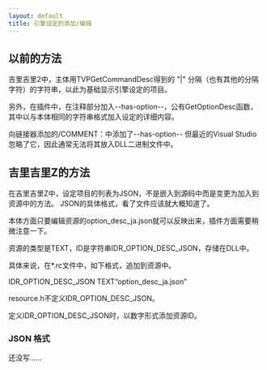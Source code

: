 ```yaml
---
layout: default
title: 引擎设定的添加/编辑
---
```


## 以前的方法
<!-- 吉里吉里2 では、本体は TVPGetCommandDesc で得られる "|" 区切り(他の区切り文字もあり)の文字列を得て、それを元にエンジン設定の項目を表示していた。  
また、プラグインでは、コメント部に --has-option-- を入れて、GetOptionDesc 関数を公開し、その中で本体と同じ文字列フォーマットで設定の詳細を入れていた。  
リンカに /COMMENT: で --has-option-- を追加していたが、最近の Visual Studio では無視されるので、通常の方法ではこれを DLL バイナリに入れることは出来なくなっていた。 -->
吉里吉里2中，主体用TVPGetCommandDesc得到的 "|" 分隔（也有其他的分隔字符）的字符串，以此为基础显示引擎设定的项目。

另外，在插件中，在注释部分加入--has-option--，公有GetOptionDesc函数，其中以与本体相同的字符串格式加入设定的详细内容。

向链接器添加的/COMMENT：中添加了--has-option-- 但最近的Visual Studio忽略了它，因此通常无法将其放入DLL二进制文件中。
## 吉里吉里Z的方法
<!-- 吉里吉里Z では、設定項目のリストは JSON にし、ソースに埋め込むのではなくリソースに入れる方法に変更した。  
JSON の具体的なフォーマットは、ファイルを見ればだいたい分かるはず。  
本体の方はリソースの option_desc_ja.json を編集してもらえば反映されるのでいいとして、プラグイン側は少し注意が必要。  
リソースの種類は、TEXT で、ID は文字列 IDR_OPTION_DESC_JSON で DLL に格納する。  

具体的には *.rc ファイルに、以下のように記述してリソースに追加する。  
IDR_OPTION_DESC_JSON TEXT "option_desc_ja.json"

resource.h では、IDR_OPTION_DESC_JSON を定義しない。  
IDR_OPTION_DESC_JSON を定義するとリソース ID が数値で追加される。 -->
在吉里吉里Z中，设定项目的列表为JSON，不是嵌入到源码中而是变更为加入到资源中的方法。
JSON的具体格式，看了文件应该就大概知道了。

本体方面只要编辑资源的option_desc_ja.json就可以反映出来，插件方面需要稍微注意一下。

资源的类型是TEXT，ID是字符串IDR_OPTION_DESC_JSON，存储在DLL中。

具体来说，在*.rc文件中，如下格式，追加到资源中。

IDR_OPTION_DESC_JSON TEXT“option_desc_ja.json”

resource.h不定义IDR_OPTION_DESC_JSON。

定义IDR_OPTION_DESC_JSON时，以数字形式添加资源ID。
### JSON 格式
还没写……
